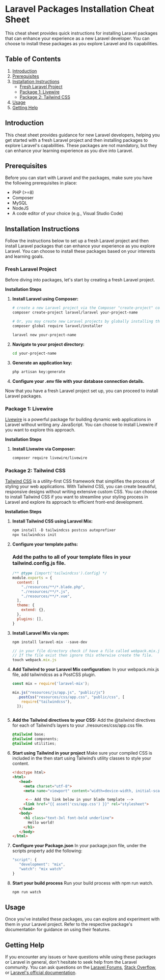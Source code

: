 # Laravel Packages Installation Cheat Sheet

This cheat sheet provides quick instructions for installing Laravel packages that can enhance your experience as a new Laravel developer. You can choose to install these packages as you explore Laravel and its capabilities.

## Table of Contents

1. [Introduction](#introduction)
2. [Prerequisites](#prerequisites)
3. [Installation Instructions](#installation-instructions)
   - [Fresh Laravel Project](#fresh-laravel-project)
   - [Package 1: Livewire](#package-1-livewire)
   - [Package 2: Tailwind CSS](#package-2-tailwind-css)
4. [Usage](#usage)
5. [Getting Help](#getting-help)

## Introduction

This cheat sheet provides guidance for new Laravel developers, helping you get started with a fresh Laravel project and then installing packages to explore Laravel's capabilities. These packages are not mandatory, but they can enhance your learning experience as you dive into Laravel.

## Prerequisites

Before you can start with Laravel and the packages, make sure you have the following prerequisites in place:

-   PHP (>=8)
-   Composer
-   MySQL
-   NodeJS
-   A code editor of your choice (e.g., Visual Studio Code)

## Installation Instructions

Follow the instructions below to set up a fresh Laravel project and then install Laravel packages that can enhance your experience as you explore Laravel. You can choose to install these packages based on your interests and learning goals.

### Fresh Laravel Project

Before diving into packages, let's start by creating a fresh Laravel project.

**Installation Steps**

1. **Install Laravel using Composer:**
   ```bash
   # create a new Laravel project via the Composer "create-project" command:
   composer create-project laravel/laravel your-project-name

   # Or, you may create new Laravel projects by globally installing the Laravel installer via Composer.
   composer global require laravel/installer

   laravel new your-project-name

2. **Navigate to your project directory:**
   ```bash
   cd your-project-name

3. **Generate an application key:**
   ```bash
   php artisan key:generate

4. **Configure your .env file with your database connection details.**

Now that you have a fresh Laravel project set up, you can proceed to install Laravel packages.

### Package 1: Livewire

[Livewire](https://laravel-livewire.com/) is a powerful package for building dynamic web applications in Laravel without writing any JavaScript. You can choose to install Livewire if you want to explore this approach.

**Installation Steps**

1. **Install Livewire via Composer:**
   ```bash
   composer require livewire/livewire

### Package 2: Tailwind CSS

[Tailwind CSS](https://tailwindcss.com/docs/guides/laravel#mix) is a utility-first CSS framework that simplifies the process of styling your web applications. With Tailwind CSS, you can create beautiful, responsive designs without writing extensive custom CSS. You can choose to install Tailwind CSS if you want to streamline your styling process in Laravel and explore its approach to efficient front-end development.

**Installation Steps**

1. **Install Tailwind CSS using Laravel Mix:**
   ```javascript
   npm install -D tailwindcss postcss autoprefixer
   npx tailwindcss init

2. **Configure your template paths:**
   ### Add the paths to all of your template files in your **tailwind.config.js** file.
   ```javascript
   /** @type {import('tailwindcss').Config} */
   module.exports = {
     content: [
       "./resources/**/*.blade.php",
       "./resources/**/*.js",
       "./resources/**/*.vue",
     ],
     theme: {
       extend: {},
     },
     plugins: [],
   }

3. **Install Laravel Mix via npm:**
   ```javascript
   npm install laravel-mix --save-dev

   // in your file directory check if have a file called webpack.mix.js,
   // If the file exist then ignore this otherwise create the file.
   touch webpack.mix.js
   
4. **Add Tailwind to your Laravel Mix configuration:**
   In your webpack.mix.js file, add tailwindcss as a PostCSS plugin.
   ```javascript
   const mix = require('laravel-mix');
   
   mix.js("resources/js/app.js", "public/js")
     .postCss("resources/css/app.css", "public/css", [
       require("tailwindcss"),
     ]);
    
5. **Add the Tailwind directives to your CSS:**
   Add the @tailwind directives for each of Tailwind’s layers to your ./resources/css/app.css file.
   ```css
   @tailwind base;
   @tailwind components;
   @tailwind utilities;

6. **Start using Tailwind in your project**
   Make sure your compiled CSS is included in the <head> then start using Tailwind’s utility classes to style your content.
   ```html
   <!doctype html>
   <html>
      <head>
        <meta charset="utf-8">
        <meta name="viewport" content="width=device-width, initial-scale=1.0">
   
         <-- Add the link below in your blade template -->
        <link href="{{ asset('css/app.css') }}" rel="stylesheet">
      </head>
      <body>
        <h1 class="text-3xl font-bold underline">
          Hello world!
        </h1>
      </body>
   </html>

7. **Configure your Package.json**
   In your package.json file, under the scripts property add the following:
   ```javascript
   "script": {
      "development": "mix",
      "watch": "mix watch"
   }

8. **Start your build process**
   Run your build process with npm run watch.
   ```javascript
   npm run watch
   
## Usage

Once you've installed these packages, you can explore and experiment with them in your Laravel project. Refer to the respective package's documentation for guidance on using their features.

## Getting Help

If you encounter any issues or have questions while using these packages or Laravel in general, don't hesitate to seek help from the Laravel community. You can ask questions on the [Laravel Forums](https://laracasts.com/discuss), [Stack Overflow](https://stackoverflow.com/questions/tagged/laravel), or [Laravel's official documentation](https://laravel.com/docs).



